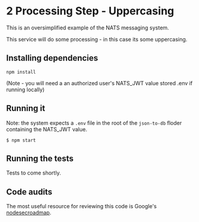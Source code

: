 # 2 Processing Step - Uppercasing

This is an oversimplified example of the NATS messaging system.

This service will do some processing - in this case its some uppercasing.

## Installing dependencies

```
npm install
```
(Note - you will need a an authorized user's NATS_JWT value stored .env if running locally)
## Running it

Note: the system expects a `.env` file in the root of the `json-to-db` floder containing the NATS_JWT value.
```
$ npm start 
```

## Running the tests
<!-- 
```
npm t
``` -->
Tests to come shortly.

## Code audits

The most useful resource for reviewing this code is Google's [nodesecroadmap](https://github.com/google/node-sec-roadmap).
